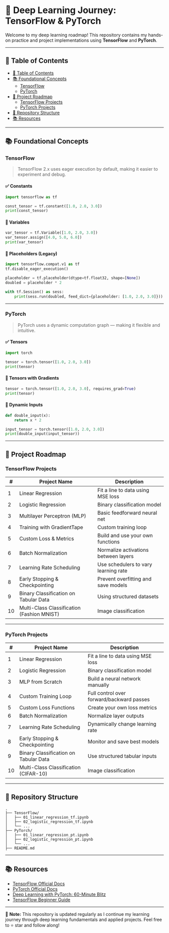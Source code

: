 
# 🧠 Deep Learning Journey: TensorFlow & PyTorch

Welcome to my deep learning roadmap! This repository contains my hands-on practice and project implementations using **TensorFlow** and **PyTorch**.

---

## 📘 Table of Contents

- [📘 Table of Contents](#-table-of-contents)
- [📚 Foundational Concepts](#-foundational-concepts)
  - [TensorFlow](#tensorflow)
  - [PyTorch](#pytorch)
- [🚀 Project Roadmap](#-project-roadmap)
  - [TensorFlow Projects](#tensorflow-projects)
  - [PyTorch Projects](#pytorch-projects)
- [📂 Repository Structure](#-repository-structure)
- [📚 Resources](#-resources)

---

## 📚 Foundational Concepts

### TensorFlow

> TensorFlow 2.x uses eager execution by default, making it easier to experiment and debug.

#### ✅ Constants
```python
import tensorflow as tf

const_tensor = tf.constant([1.0, 2.0, 3.0])
print(const_tensor)
````

#### 📝 Variables

```python
var_tensor = tf.Variable([1.0, 2.0, 3.0])
var_tensor.assign([4.0, 5.0, 6.0])
print(var_tensor)
```

#### 🛑 Placeholders (Legacy)

```python
import tensorflow.compat.v1 as tf
tf.disable_eager_execution()

placeholder = tf.placeholder(dtype=tf.float32, shape=[None])
doubled = placeholder * 2

with tf.Session() as sess:
    print(sess.run(doubled, feed_dict={placeholder: [1.0, 2.0, 3.0]}))
```

---

### PyTorch

> PyTorch uses a dynamic computation graph — making it flexible and intuitive.

#### ✅ Tensors

```python
import torch

tensor = torch.tensor([1.0, 2.0, 3.0])
print(tensor)
```

#### 🔁 Tensors with Gradients

```python
tensor = torch.tensor([1.0, 2.0, 3.0], requires_grad=True)
print(tensor)
```

#### 🔧 Dynamic Inputs

```python
def double_input(x):
    return x * 2

input_tensor = torch.tensor([1.0, 2.0, 3.0])
print(double_input(input_tensor))
```

---

## 🚀 Project Roadmap

### TensorFlow Projects

| #  | Project Name                               | Description                          |
| -- | ------------------------------------------ | ------------------------------------ |
| 1  | Linear Regression                          | Fit a line to data using MSE loss    |
| 2  | Logistic Regression                        | Binary classification model          |
| 3  | Multilayer Perceptron (MLP)                | Basic feedforward neural net         |
| 4  | Training with GradientTape                 | Custom training loop                 |
| 5  | Custom Loss & Metrics                      | Build and use your own functions     |
| 6  | Batch Normalization                        | Normalize activations between layers |
| 7  | Learning Rate Scheduling                   | Use schedulers to vary learning rate |
| 8  | Early Stopping & Checkpointing             | Prevent overfitting and save models  |
| 9  | Binary Classification on Tabular Data      | Using structured datasets            |
| 10 | Multi-Class Classification (Fashion MNIST) | Image classification                 |

---

### PyTorch Projects

| #  | Project Name                          | Description                               |
| -- | ------------------------------------- | ----------------------------------------- |
| 1  | Linear Regression                     | Fit a line to data using MSE loss         |
| 2  | Logistic Regression                   | Binary classification model               |
| 3  | MLP from Scratch                      | Build a neural network manually           |
| 4  | Custom Training Loop                  | Full control over forward/backward passes |
| 5  | Custom Loss Functions                 | Create your own loss metrics              |
| 6  | Batch Normalization                   | Normalize layer outputs                   |
| 7  | Learning Rate Scheduling              | Dynamically change learning rate          |
| 8  | Early Stopping & Checkpointing        | Monitor and save best models              |
| 9  | Binary Classification on Tabular Data | Use structured tabular inputs             |
| 10 | Multi-Class Classification (CIFAR-10) | Image classification                      |

---

## 📂 Repository Structure

```
.
├── TensorFlow/
│   ├── 01_linear_regression_tf.ipynb
│   ├── 02_logistic_regression_tf.ipynb
│   └── ...
├── PyTorch/
│   ├── 01_linear_regression_pt.ipynb
│   ├── 02_logistic_regression_pt.ipynb
│   └── ...
├── README.md
```

---

## 📚 Resources

* [TensorFlow Official Docs](https://www.tensorflow.org/)
* [PyTorch Official Docs](https://pytorch.org/docs/stable/index.html)
* [Deep Learning with PyTorch: 60-Minute Blitz](https://pytorch.org/tutorials/beginner/deep_learning_60min_blitz.html)
* [TensorFlow Beginner Guide](https://www.tensorflow.org/tutorials/quickstart/beginner)

---

📌 **Note:** This repository is updated regularly as I continue my learning journey through deep learning fundamentals and applied projects. Feel free to ⭐ star and follow along!

```
